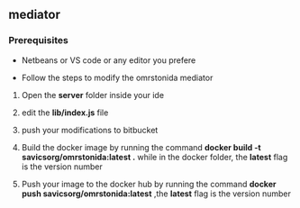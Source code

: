 ## mediator ##

### Prerequisites ###
* Netbeans or VS code or any editor you prefere



* Follow the steps to modify the omrstonida mediator

1. Open the **server** folder inside your ide

2. edit the **lib/index.js** file

3. push your modifications to bitbucket

4. Build the docker image by running the command  **docker build -t  savicsorg/omrstonida:latest .**  while in the docker folder, the **latest** flag is the version number

5. Push your image to the docker hub by running the command **docker push savicsorg/omrstonida:latest** ,the **latest** flag is the version number

